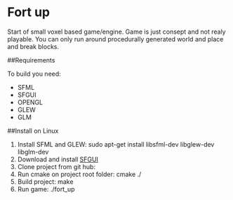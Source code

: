 Fort up
=======

Start of small voxel based game/engine. Game is just consept and not realy playable.
You can only run around procedurally generated world and place and break blocks.  

##Requirements

To build you need:
 * SFML
 * SFGUI
 * OPENGL
 * GLEW
 * GLM

##Install on Linux

1. Install SFML and GLEW:
	sudo apt-get install libsfml-dev libglew-dev libglm-dev
2. Download and install [SFGUI](http://sfgui.sfml-dev.de/)
3. Clone project from git hub:
4. Run cmake on project root folder:
	cmake ./
5. Build project:
	make
6. Run game:
	./fort_up

